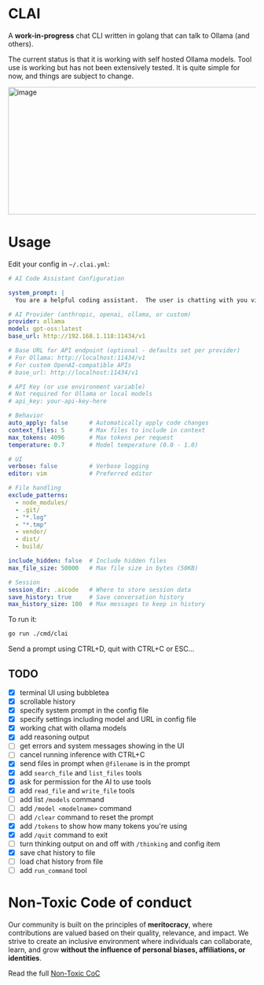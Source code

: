 # CLAI

A **work-in-progress** chat CLI written in golang that can talk to Ollama (and others).

The current status is that it is working with self hosted Ollama models.  Tool use is working but has not been extensively tested. It is quite simple for now, and things are subject to change.

<img width="862" height="259" alt="image" src="https://github.com/user-attachments/assets/bc5d3972-c985-46d4-8fff-eb8e9af64873" />

# Usage

Edit your config in `~/.clai.yml`:

```yml
# AI Code Assistant Configuration

system_prompt: |
  You are a helpful coding assistant.  The user is chatting with you via a CLI agent.  This agent will make various tools available to you to help the user.

# AI Provider (anthropic, openai, ollama, or custom)
provider: ollama
model: gpt-oss:latest
base_url: http://192.168.1.118:11434/v1

# Base URL for API endpoint (optional - defaults set per provider)
# For Ollama: http://localhost:11434/v1
# For custom OpenAI-compatible APIs
# base_url: http://localhost:11434/v1

# API Key (or use environment variable)
# Not required for Ollama or local models
# api_key: your-api-key-here

# Behavior
auto_apply: false      # Automatically apply code changes
context_files: 5       # Max files to include in context
max_tokens: 4096       # Max tokens per request
temperature: 0.7       # Model temperature (0.0 - 1.0)

# UI
verbose: false         # Verbose logging
editor: vim            # Preferred editor

# File handling
exclude_patterns:
  - node_modules/
  - .git/
  - "*.log"
  - "*.tmp"
  - vendor/
  - dist/
  - build/

include_hidden: false  # Include hidden files
max_file_size: 50000   # Max file size in bytes (50KB)

# Session
session_dir: .aicode   # Where to store session data
save_history: true     # Save conversation history
max_history_size: 100  # Max messages to keep in history
```

To run it:

```bash
go run ./cmd/clai
```

Send a prompt using CTRL+D, quit with CTRL+C or ESC...

## TODO

- [x] terminal UI using bubbletea
- [x] scrollable history
- [x] specify system prompt in the config file
- [x] specify settings including model and URL in config file
- [x] working chat with ollama models
- [x] add reasoning output
- [ ] get errors and system messages showing in the UI
- [ ] cancel running inference with CTRL+C
- [x] send files in prompt when `@filename` is in the prompt
- [x] add `search_file` and `list_files` tools
- [x] ask for permission for the AI to use tools
- [x] add `read_file` and `write_file` tools
- [ ] add list `/models` command
- [ ] add `/model <modelname>` command
- [ ] add `/clear` command to reset the prompt
- [x] add `/tokens` to show how many tokens you're using
- [x] add `/quit` command to exit
- [ ] turn thinking output on and off with `/thinking` and config item
- [x] save chat history to file
- [ ] load chat history from file
- [ ] add `run_command` tool

# Non-Toxic Code of conduct

Our community is built on the principles of **meritocracy**, where contributions are valued based on their quality, relevance, and impact. We strive to create an inclusive environment where individuals can collaborate, learn, and grow **without the influence of personal biases, affiliations, or identities**.

Read the full [Non-Toxic CoC](https://github.com/penguinpowernz/clai/blob/main/CODE_OF_CONDUCT.md)
